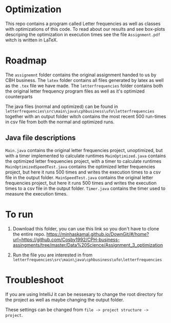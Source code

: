 # Optimization
This repo contains a program called Letter frequencies as well as classes with optimizations of this code. 
To read about our results and see box-plots descriping the optimization in execution times see the file ```Assignment.pdf``` witch is written in LaTeX. 

# Roadmap
The ```assignemnt``` folder contains the original assignment handed to us by CBH business. 
The ```latex``` folder contains all files generated by latex as well as the ```.tex``` file we have made. 
The ```letterfrequencies``` folder contains both the original letter frequency program files as well as it's optimized counterparts

The java files (normal and optimized) can be found in ```letterfrequencies\src\main\java\cphbusiness\ufo\letterfrequencies``` together with an output folder witch contains the most recent 500 run-times in csv file from both the normal and optimized runs.

## Java file descriptions
```Main.java``` contains the original letter frequencies project, unoptimized, but with a timer implemented to calculate runtimes
```MainOptimized.java``` contains the optimized letter frequencies project, with a timer to calculate runtimes
```MainOptimizedSpeedTest.java``` contains the optimized letter frequencies project, but here it runs 500 times and writes the execution times to a csv file in the output folder. 
```MainSpeedTest.java``` contains the original letter frequencies project, but here it runs 500 times and writes the execution times to a csv file in the output folder. 
```Timer.java``` contains the timer used to measure the execution times. 

# To run
1. Download this folder, you can use this link so you don't have to clone the entire repo. https://minhaskamal.github.io/DownGit/#/home?url=https://github.com/Cosby1992/CPH-business-assingments/tree/master/Data%20Science/Assignment_3_optimization 

2. Run the file you are interested in from ```letterfrequencies\src\main\java\cphbusiness\ufo\letterfrequencies```

# Troubleshoot
If you are using IntelliJ it can be nessesary to change the root directory for the project as well as maybe changing the output folder. 

These settings can be changed from ```file -> project structure -> project```.
